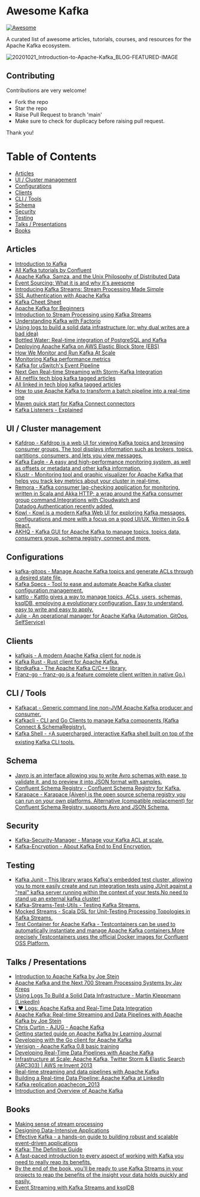 # Awesome Kafka

[![Awesome](https://awesome.re/badge.svg)](https://awesome.re)

A curated list of awesome articles, tutorials, courses, and resources for the Apache Kafka ecosystem.

![20201021_Introduction-to-Apache-Kafka_BLOG-FEATURED-IMAGE](https://user-images.githubusercontent.com/13417552/122371020-2bf0e000-cf7d-11eb-9627-07833cf0d9c2.jpg)


## Contributing

Contributions are very welcome!

- Fork the repo
- Star the repo
- Raise Pull Request to branch 'main'
- Make sure to check for duplicacy before raising pull request.

Thank you!

Table of Contents
=================
  * [Articles](#articles)
  * [UI / Cluster management](#ui--cluster-management)
  * [Configurations](#configurations)
  * [Clients](#clients)
  * [CLI / Tools](#cli--tools)
  * [Schema](#schema)
  * [Security](#security)
  * [Testing](#testing)
  * [Talks / Presentations](#talks--presentations)
  * [Books](#books)



## Articles

   * [Introduction to Kafka](http://sysadvent.blogspot.com.br/2014/12/day-4-introduction-to-kafka.html)
   * [All Kafka tutorials by Confluent](https://kafka-tutorials.confluent.io/)
   * [Apache Kafka, Samza, and the Unix Philosophy of Distributed Data](http://www.confluent.io/blog/apache-kafka-samza-and-the-unix-philosophy-of-distributed-data)
   * [Event Sourcing: What it is and why it's awesome](https://dev.to/barryosull/event-sourcing-what-it-is-and-why-its-awesome)
   * [Introducing Kafka Streams: Stream Processing Made Simple](http://www.confluent.io/blog/introducing-kafka-streams-stream-processing-made-simple)
   * [SSL Authentication with Apache Kafka](https://medium.com/contino-engineering/ssl-authentication-with-apache-kafka-e8285bfe90a5)
   * [Kafka Cheet Sheet](https://github.com/Landoop/kafka-cheat-sheet)
   * [Apache Kafka for Beginners](http://blog.cloudera.com/blog/2014/09/apache-kafka-for-beginners/)
   * [Introduction to Stream Processing using Kafka Streams](https://www.loginradius.com/engineering/blog/stream-processing-using-kafka/)
   * [Understanding Kafka with Factorio](https://hackernoon.com/understanding-kafka-with-factorio-74e8fc9bf181)
   * [Using logs to build a solid data infrastructure (or: why dual writes are a bad idea)](http://www.confluent.io/blog/using-logs-to-build-a-solid-data-infrastructure-or-why-dual-writes-are-a-bad-idea/)
   * [Bottled Water: Real-time integration of PostgreSQL and Kafka](http://www.confluent.io/blog/bottled-water-real-time-integration-of-postgresql-and-kafka/)
   * [Deploying Apache Kafka on AWS Elastic Block Store (EBS)](http://www.confluent.io/blog/deploying-apache-kafka-on-aws-elastic-block-store-ebs)
   * [How We Monitor and Run Kafka At Scale](http://www.confluent.io/blog/how-we-monitor-and-run-kafka-at-scale-signalfx)
   * [Monitoring Kafka performance metrics](https://www.datadoghq.com/blog/monitoring-kafka-performance-metrics/)
   * [Kafka for uSwitch's Event Pipeline](http://oobaloo.co.uk/kafka-for-uswitchs-event-pipeline)
   * [Next Gen Real-time Streaming with Storm-Kafka Integration](http://blog.infochimps.com/2012/10/30/next-gen-real-time-streaming-storm-kafka-integration/)
   * [All netflix tech blog kafka tagged articles](http://techblog.netflix.com/search/label/kafka)
   * [All linked in tech blog kafka tagged articles](https://engineering.linkedin.com/blog/topic/kafka)
   * [How to use Apache Kafka to transform a batch pipeline into a real-time one](https://medium.com/@stephane.maarek/how-to-use-apache-kafka-to-transform-a-batch-pipeline-into-a-real-time-one-831b48a6ad85)
   * [Maven quick start for Kafka Connect connectors](https://github.com/jcustenborder/kafka-connect-archtype)
   * [Kafka Listeners - Explained](https://rmoff.net/2018/08/02/kafka-listeners-explained/)

## UI / Cluster management  
 
   * [Kafdrop - Kafdrop is a web UI for viewing Kafka topics and browsing consumer groups. The tool displays information such as brokers, topics, partitions, consumers, and lets you view messages.](https://github.com/obsidiandynamics/kafdrop)
   * [Kafka Eagle - A easy and high-performance monitoring system, as well as offsets or metadata and other kafka information. ](https://www.kafka-eagle.org/)
   * [Klustr - Monitoring tool and graphic visualizer for Apache Kafka that helps you track key metrics about your cluster in real-time.](https://github.com/oslabs-beta/klustr)
   * [Remora - Kafka consumer lag-checking application for monitoring, written in Scala and Akka HTTP; a wrap around the Kafka consumer group command.Integrations with Cloudwatch and Datadog.Authentication recently added.](https://github.com/zalando-incubator/remora)
   * [Kowl  - Kowl is a modern Kafka Web UI for exploring Kafka messages, configurations and more with a focus on a good UI/UX. Written in Go & React.](https://github.com/cloudhut/kowl)
   * [AKHQ  - Kafka GUI for Apache Kafka to manage topics, topics data, consumers group, schema registry, connect and more.](https://github.com/tchiotludo/akhq)

## Configurations  
 
   * [kafka-gitops - Manage Apache Kafka topics and generate ACLs through a desired state file.](https://github.com/devshawn/kafka-gitops)
   * [Kafka Specs - Tool to ease and automate Apache Kafka cluster configuration management.](https://github.com/streamthoughts/kafka-specs)
   * [kattlo - Kattlo gives a way to manage topics, ACLs, users, schemas, ksqlDB, employing a evolutionary configuration. Easy to understand, easy to write and easy to apply.](https://kattlo.github.io/)
   * [Julie - An operational manager for Apache Kafka (Automation, GitOps, SelfService)](https://github.com/kafka-ops/julie)

## Clients  
 
   * [kafkajs - A modern Apache Kafka client for node.js](https://kafka.js.org/)
   * [Kafka Rust - Rust client for Apache Kafka.](https://github.com/kafka-rust/kafka-rust)
   * [librdkafka - The Apache Kafka C/C++ library.](https://github.com/edenhill/librdkafka)
   * [Franz-go - franz-go is a feature complete client written in native Go.)](https://github.com/twmb/franz-go)

## CLI / Tools 

   * [Kafkacat - Generic command line non-JVM Apache Kafka producer and consumer.](https://github.com/edenhill/kafkacat)
   * [Kafkacli - CLI and Go Clients to manage Kafka components (Kafka Connect & SchemaRegistry).](https://github.com/fhussonnois/kafkacli)
   * [Kafka Shell - ⚡A supercharged, interactive Kafka shell built on top of the existing Kafka CLI tools.](https://github.com/devshawn/kafka-shell)

## Schema 

   * [Javro is an interface allowing you to write Avro schemas with ease, to validate it, and to preview it into JSON format with samples.](https://javro.github.io/)
   * [Confluent Schema Registry - Confluent Schema Registry for Kafka.](https://github.com/confluentinc/schema-registry)
   * [Karapace - Karapace (Aiven) is the open source schema registry you can run on your own platforms. Alternative (compatible replacement) for Confluent Schema Registry, supports Avro and JSON Schema.](https://karapace.io/)

## Security 

   * [Kafka-Security-Manager - Manage your Kafka ACL at scale.](https://github.com/simplesteph/kafka-security-manager)
   * [Kafka-Encryption - About Kafka End to End Encryption.](https://github.com/QuickSign/kafka-encryption)

## Testing 

   * [Kafka Junit - This library wraps Kafka's embedded test cluster, allowing you to more easily create and run integration tests using JUnit against a "real" kafka server running within the context of your tests.No need to stand up an external kafka cluster!](https://github.com/salesforce/kafka-junit)
   * [Kafka-Streams-Test-Utils - Testing Kafka Streams.](https://kafka.apache.org/24/documentation/streams/developer-guide/testing.html)
   * [Mocked Streams - Scala DSL for Unit-Testing Processing Topologies in Kafka Streams.](https://github.com/jpzk/mockedstreams)
   * [Test Container for Apache Kafka - Testcontainers can be used to automatically instantiate and manage Apache Kafka containers.More precisely Testcontainers uses the official Docker images for Confluent OSS Platform.](https://www.testcontainers.org/modules/kafka/)
   
## Talks / Presentations

   * [Introduction to Apache Kafka by Joe Stein](https://www.youtube.com/watch?v=qc33qMUvR7c)
   * [Apache Kafka and the Next 700 Stream Processing Systems by Jay Kreps](https://www.youtube.com/watch?v=9RMOc0SwRro)
   * [Using Logs To Build a Solid Data Infrastructure - Martin Kleppmann (LinkedIn) ](http://www.ustream.tv/recorded/61479591)
   * [I ♥ Logs: Apache Kafka and Real-Time Data Integration](https://www.youtube.com/watch?v=aJuo_bLSW6s)
   * [Apache Kafka: Real-time Streaming and Data Pipelines with Apache Kafka by Joe Stein](https://www.youtube.com/watch?v=InAKDEk7H0M)
   * [Chris Curtin - AJUG - Apache Kafka](https://vimeo.com/63040812)
   * [Getting started guide on Apache Kafka by Learning Journal](https://www.youtube.com/playlist?list=PLkz1SCf5iB4enAR00Z46JwY9GGkaS2NON)
   * [Developing with the Go client for Apache Kafka](http://www.slideshare.net/charmalloc/developing-with-the-go-client-for-apache-kafka)
   * [Verisign - Apache Kafka 0.8 basic training](http://www.slideshare.net/miguno/apache-kafka-08-basic-training-verisign)
   * [Developing Real-Time Data Pipelines with Apache Kafka](http://www.slideshare.net/charmalloc/developingwithapachekafka-29910685)
   * [Infrastructure at Scale: Apache Kafka, Twitter Storm & Elastic Search (ARC303) | AWS re:Invent 2013](http://www.slideshare.net/AmazonWebServices/infrastructure-at-scale-apache-kafka-twitter-storm-elastic-search-arc303-aws-reinvent-2013)
   * [Real-time streaming and data pipelines with Apache Kafka](http://www.slideshare.net/charmalloc/real-timestreamingdata-pipelinesapachekafka)
   * [Building a Real-time Data Pipeline: Apache Kafka at LinkedIn](http://www.slideshare.net/Hadoop_Summit/building-a-realtime-data-pipeline-apache-kafka-at-linkedin)
   * [Kafka replication apachecon_2013](http://www.slideshare.net/junrao/kafka-replication-apachecon2013)
   * [Introduction and Overview of Apache Kafka](http://www.slideshare.net/mumrah/kafka-talk-tri-hug)

## Books

   * [Making sense of stream processing](http://www.confluent.io/making-sense-of-stream-processing-ebook)
   * [Designing Data-Intensive Applications](http://shop.oreilly.com/product/0636920032175.do)
   * [Effective Kafka - a hands-on guide to building robust and scalable event-driven applications](https://apachekafkabook.com/)
   * [Kafka: The Definitive Guide](https://www.confluent.io/wp-content/uploads/confluent-kafka-definitive-guide-complete.pdf)
   * [A fast-paced introduction to every aspect of working with Kafka you need to really reap its benefits.](https://www.manning.com/books/kafka-in-action)
   * [By the end of the book, you'll be ready to use Kafka Streams in your projects to reap the benefits of the insight your data holds quickly and easily.](https://www.manning.com/books/kafka-streams-in-action)
   * [Event Streaming with Kafka Streams and ksqlDB](https://www.manning.com/books/event-streaming-with-kafka-streams-and-ksqldb)
  
  

